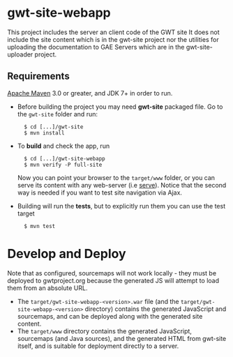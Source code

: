 # gwt-site-webapp
 This project includes the server an client code of the GWT site
 It does not include the site content which is in the gwt-site project
 nor the utilities for uploading the documentation to GAE Servers which
 are in the gwt-site-uploader project.

## Requirements
 [Apache Maven](http://maven.apache.org) 3.0 or greater, and JDK 7+ in order to run.

- Before building the project you may need **gwt-site** packaged file.
  Go to the `gwt-site` folder and run:

        $ cd [...]/gwt-site
        $ mvn install

- To **build** and check the app, run

        $ cd [...]/gwt-site-webapp
        $ mvn verify -P full-site

  Now you can point your browser to the `target/www` folder, or you can serve
  its content with any web-server (i.e [serve](https://www.npmjs.com/package/serve)).
  Notice that the second way is needed if you want to test site navigation via Ajax.

- Building will run the **tests**, but to explicitly run them you can use the test target

        $ mvn test

# Develop and Deploy

Note that as configured, sourcemaps will not work locally - they must be deployed to gwtproject.org
because the generated JS will attempt to load them from an absolute URL.

  * The `target/gwt-site-webapp-<version>.war` file (and the `target/gwt-site-webapp-<version>`
  directory) contains the generated JavaScript and sourcemaps, and can be deployed along with the
  generated site content.
  * The `target/www` directory contains the generated JavaScript, sourcemaps (and Java sources),
  and the generated HTML from gwt-site itself, and is suitable for deployment directly to a
  server.
